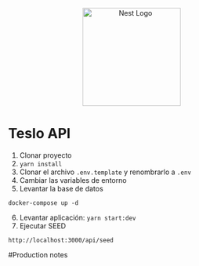 <p align="center">
  <a href="http://nestjs.com/" target="blank"><img src="https://nestjs.com/img/logo-small.svg" width="200" alt="Nest Logo" /></a>
</p>

# Teslo API

1. Clonar proyecto
2. ```yarn install```
3. Clonar el archivo ```.env.template``` y renombrarlo a
```.env```
4. Cambiar las variables de entorno
5. Levantar la base de datos
```
docker-compose up -d
```
6. Levantar aplicación: ```yarn start:dev```
7. Ejecutar SEED
```
http://localhost:3000/api/seed
```
#Production notes